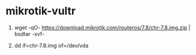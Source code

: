 # mikrotik-vultr
1) wget -qO- https://download.mikrotik.com/routeros/7.8/chr-7.8.img.zip | bsdtar -xvf-

2) dd if=chr-7.8.img of=/dev/vda
